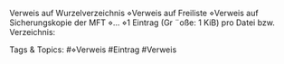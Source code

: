 Verweis auf Wurzelverzeichnis
⋄Verweis auf Freiliste
⋄Verweis auf Sicherungskopie der MFT
⋄...
⋄1 Eintrag (Gr ¨oße: 1 KiB) pro Datei bzw. Verzeichnis:

   Tags & Topics:
   #⋄Verweis
   #Eintrag
   #Verweis